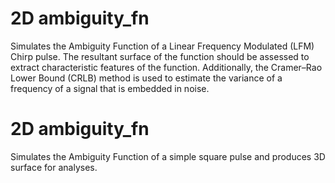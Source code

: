 # 2D ambiguity_fn

Simulates the Ambiguity Function of a Linear Frequency Modulated (LFM) Chirp pulse. The resultant surface of the function should be assessed to extract characteristic features of the function. Additionally, the Cramer–Rao Lower Bound (CRLB) method is used to estimate the variance of a frequency of a signal that is embedded in noise.

# 2D ambiguity_fn

Simulates the Ambiguity Function of a simple square pulse and produces 3D surface for analyses.


